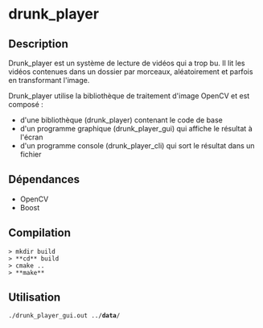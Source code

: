 # drunk_player

## Description

  Drunk_player est un système de lecture de vidéos qui a trop bu. Il lit les vidéos contenues dans un dossier par morceaux, aléatoirement et parfois en transformant l'image.

  Drunk_player utilise la bibliothèque de traitement d'image OpenCV et est composé :

  * d'une bibliothèque (drunk_player) contenant le code de base
  * d'un programme graphique (drunk_player_gui) qui affiche le résultat à l'écran
  * d'un programme console (drunk_player_cli) qui sort le résultat dans un fichier

## Dépendances

  * OpenCV
  * Boost

## Compilation

    > mkdir build
    > **cd** build
    > cmake ..
    > **make**

## Utilisation

  `./drunk_player_gui.out ../`**`data`**`/`
